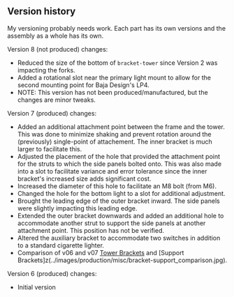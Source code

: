 ## Version history

My versioning probably needs work. Each part has its own versions and the assembly as a whole has its own.

Version 8 (not produced) changes:
- Reduced the size of the bottom of `bracket-tower` since Version 2 was impacting the forks.
- Added a rotational slot near the primary light mount to allow for the second mounting point for Baja Design's LP4.
- NOTE: This version has not been produced/manufactured, but the changes are minor tweaks.

Version 7 (produced) changes:
- Added an additional attachment point between the frame and the tower. This was done to minimize shaking and prevent rotation around the (previously) single-point of attachement. The inner bracket is much larger to facilitate this.
- Adjusted the placement of the hole that provided the attachment point for the struts to which the side panels bolted onto. This was also made into a slot to facilitate variance and error tolerance since the inner bracket's increased size adds significant cost.
- Increased the diameter of this hole to facilitate an M8 bolt (from M6).
- Changed the hole for the bottom light to a slot for additional adjustment.
- Brought the leading edge of the outer bracket inward. The side panels were slightly impacting this leading edge.
- Extended the outer bracket downwards and added an additional hole to accommodate another strut to support the side panels at another attachment point. This position has not be verified.
- Altered the auxiliary bracket to accommodate two switches in addition to a standard cigarette lighter.
- Comparison of v06 and v07 [Tower Brackets](../images/production/misc/bracket-tower_comparison.jpg) and [Support Brackets]z(../images/production/misc/bracket-support_comparison.jpg).

Version 6 (produced) changes:
- Initial version